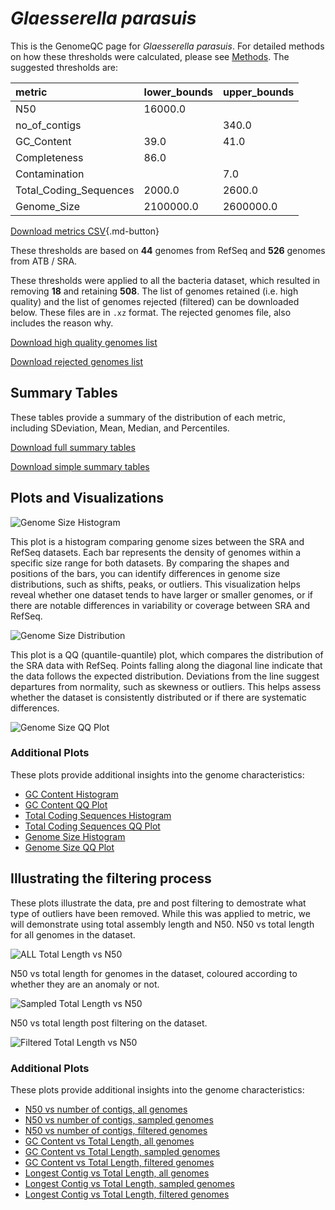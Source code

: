 # *Glaesserella parasuis*

This is the GenomeQC page for *Glaesserella parasuis*. For detailed methods on how these thresholds were calculated, please see [Methods](../../methods.md).
The suggested thresholds are: 

| metric                 | lower_bounds   | upper_bounds   |
|:-----------------------|:---------------|:---------------|
| N50                    | 16000.0        |                |
| no_of_contigs          |                | 340.0          |
| GC_Content             | 39.0           | 41.0           |
| Completeness           | 86.0           |                |
| Contamination          |                | 7.0            |
| Total_Coding_Sequences | 2000.0         | 2600.0         |
| Genome_Size            | 2100000.0      | 2600000.0      |

[Download metrics CSV](Glaesserella_parasuis_metrics.csv){.md-button}


These thresholds are based on **44** genomes from RefSeq and **526** genomes from ATB / SRA.

These thresholds were applied to all the bacteria dataset, which resulted in removing **18** and retaining **508**.
The list of genomes retained (i.e. high quality) and the list of genomes rejected (filtered) can be downloaded below. These files are in `.xz` format. The rejected genomes file, also includes the reason why.

[Download high quality genomes list](Glaesserella_parasuis_high_quality_genomes.csv.xz)


[Download rejected genomes list](Glaesserella_parasuis_filtered_out_genomes.csv.xz)



## Summary Tables
These tables provide a summary of the distribution of each metric, including SDeviation, Mean, Median, and Percentiles.

[Download full summary tables](summary.csv)

[Download simple summary tables](selected_summary.csv)

## Plots and Visualizations

![Genome Size Histogram](Genome_Size_refseq_histogram_kde.png)

This plot is a histogram comparing genome sizes between the SRA and RefSeq datasets. Each bar represents the density of genomes within a specific size range for both datasets. By comparing the shapes and positions of the bars, you can identify differences in genome size distributions, such as shifts, peaks, or outliers. This visualization helps reveal whether one dataset tends to have larger or smaller genomes, or if there are notable differences in variability or coverage between SRA and RefSeq.

![Genome Size Distribution](Genome_Size_refseq_histogram_kde.png)

This plot is a QQ (quantile-quantile) plot, which compares the distribution of the SRA data with RefSeq. Points falling along the diagonal line indicate that the data follows the expected distribution. Deviations from the line suggest departures from normality, such as skewness or outliers. This helps assess whether the dataset is consistently distributed or if there are systematic differences.

![Genome Size QQ Plot](Genome_Size_refseq_qqplot.png)

### Additional Plots

These plots provide additional insights into the genome characteristics:

- [GC Content Histogram](GC_Content_refseq_histogram_kde.png)
- [GC Content QQ Plot](GC_Content_refseq_qqplot.png)
- [Total Coding Sequences Histogram](Total_Coding_Sequences_refseq_histogram_kde.png)
- [Total Coding Sequences QQ Plot](Total_Coding_Sequences_refseq_qqplot.png)
- [Genome Size Histogram](Genome_Size_refseq_histogram_kde.png)
- [Genome Size QQ Plot](Genome_Size_refseq_qqplot.png)
## Illustrating the filtering process
These plots illustrate the data, pre and post filtering to demostrate what type of outliers have been removed. While this was applied to metric, we will demonstrate using total assembly length and N50.
N50 vs total length for all genomes in the dataset.

![ALL Total Length vs N50](Glaesserella_parasuis_all_total_length_N50.png)

N50 vs total length for genomes in the dataset, coloured according to whether they are an anomaly or not.

![Sampled Total Length vs N50](Glaesserella_parasuis_sample_total_length_N50.png)

N50 vs total length post filtering on the dataset.

![Filtered Total Length vs N50](Glaesserella_parasuis_filt_total_length_N50.png)

### Additional Plots

These plots provide additional insights into the genome characteristics:

- [N50 vs number of contigs, all genomes](Glaesserella_parasuis_all_N50_number.png)
- [N50 vs number of contigs, sampled genomes](Glaesserella_parasuis_sample_N50_number.png)
- [N50 vs number of contigs, filtered genomes](Glaesserella_parasuis_filt_N50_number.png)
- [GC Content vs Total Length, all genomes](Glaesserella_parasuis_all_total_length_GC_Content.png)
- [GC Content vs Total Length, sampled genomes](Glaesserella_parasuis_sample_total_length_GC_Content.png)
- [GC Content vs Total Length, filtered genomes](Glaesserella_parasuis_filt_total_length_GC_Content.png)
- [Longest Contig vs Total Length, all genomes](Glaesserella_parasuis_all_total_length_longest.png)
- [Longest Contig vs Total Length, sampled genomes](Glaesserella_parasuis_sample_total_length_longest.png)
- [Longest Contig vs Total Length, filtered genomes](Glaesserella_parasuis_filt_total_length_longest.png)
